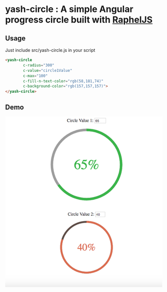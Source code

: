 # yash-circle : A simple Angular progress circle built with [RaphelJS](https://github.com/DmitryBaranovskiy/raphael)

## Usage
Just include src/yash-circle.js in your script

```html
<yash-circle
        c-radius="300"
        c-value="circle1Value"
        c-max="100"
        c-fill-n-text-color="rgb(58,181,74)"
        c-background-color="rgb(157,157,157)">
</yash-circle>
```

## Demo

![yash-circle Demo](https://raw.githubusercontent.com/yashhy/yash-ng-circle/master/Circle_Demo.png "yash-circle Demo")
